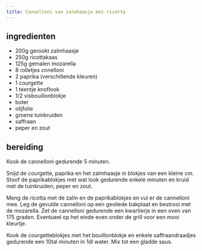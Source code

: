 ```yaml
---
title: Cannelloni van zalmhaasje met ricotta
---
```


## ingredienten
* 200g gerookt zalmhaasje
* 250g ricottakaas
* 125g gemalen mozarella
* 8 rolletjes cnnelloni
* 2 paprika (verschillende kleuren)
* 1 courgette
* 1 teentje knoflook
* 1/2 visbouillonblokje
* boter
* olijfolie
* groene tuinkruiden
* saffraan
* peper en zout

## bereiding
Kook de cannelloni gedurende 5 minuten. 

Snijd de courgette, paprika en het zalmhaasje in blokjes van een kleine cm. Stoof de paprikablokjes met wat look gedurende enkele minuten en kruid met de tuinkruiden, peper en zout.

Meng de ricotta met de zalm en de paprikablokjes en vul er de cannelloni mee. Leg de gevulde cannelloni op een geoliede bakplaat en bestrooi met de mozarella. Zet de cannelloni gedurende een kwartierje in een oven van 175 graden. Eventueel op het einde even onder de grill voor een mooi kleurtje.

Kook de courgetteblokjes met het bouillonblokje en enkele saffraandraadjes gedurende een 10tal minuten in 1dl water. Mix tot een gladde saus.

